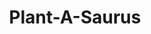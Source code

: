 ---
layout: gamepage
lang: "en"
title: "Plant-A-Saurus"

game: "The Game"
game-description: "​🦕 <b>2 or 4 player pvp</b><br>
​🦕 Bring the eggs to your base<br>
​🦕 <b>Sabotage the opponent team<br>
​🦕 Steal the opponent's eggs</b><br>
​🦕 Have the most eggs!<br>"

development: "The Development"
development-description: "🌱​ Made in Unity<br>
🌱​ Worked 10 hours a week for 12 weeks<br>
🌱​ Team of 5 (3 artists, 2 developers)<br>
🌱​ Made for school course<br>
<br>
<h3>What I did</h3>
<p>🥚​​ Lead the design phase<br>
🥚​​ Ice plant functionality<br>
🥚​​ Root plant functionality<br>
🥚​​ Nest functionality<br>
🥚​​ UI functionality and display<br>
🥚​​ HUD functionality and display</p><br>"

cover_image: "/assets/PlantASaurus/plantasaurus_banner.png"
background_image: "/assets/PlantASaurus/plantasaurus_background.png"
background_color: "#615aed"

gallery:
  - "/assets/PlantASaurus/1.jpg"

lang_links:
  it: "/it/projects/plantasaurus.html"
  en: "/en/projects/plantasaurus.html"

title-font: "/assets/PlantASaurus/QuietlyEndureRegular.otf"
text-font: ""
title-color: "black"
text-color: "#555"

gamePage: "https://kayahx.itch.io/plantasaurus"
download: "Download exe"
visitSite: "Open on Itch.io!"

gameName: "plantasaurus"

img1: "/assets/PlantASaurus/img1.png"
img2: "/assets/PlantASaurus/img2.png"
img3: "/assets/PlantASaurus/img3.gif"
img4: "/assets/PlantASaurus/img4.gif"
---